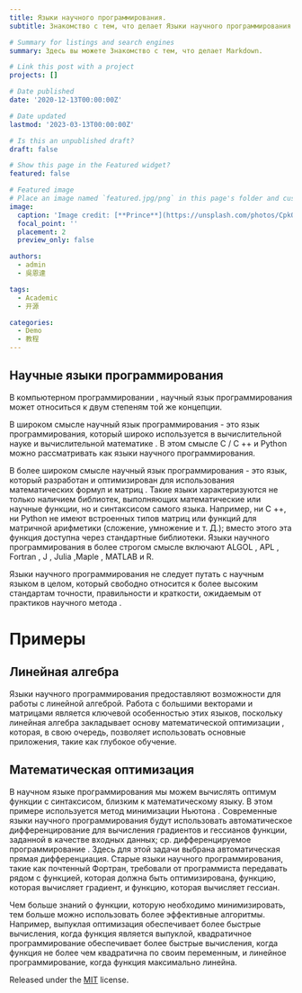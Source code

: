 ```yaml
---
title: Языки научного программирования.
subtitle: Знакомство с тем, что делает Языки научного программирования..

# Summary for listings and search engines
summary: Здесь вы можете Знакомство с тем, что делает Markdown.

# Link this post with a project
projects: []

# Date published
date: '2020-12-13T00:00:00Z'

# Date updated
lastmod: '2023-03-13T00:00:00Z'

# Is this an unpublished draft?
draft: false

# Show this page in the Featured widget?
featured: false

# Featured image
# Place an image named `featured.jpg/png` in this page's folder and customize its options here.
image:
  caption: 'Image credit: [**Prince**](https://unsplash.com/photos/CpkOjOcXdUY)'
  focal_point: ''
  placement: 2
  preview_only: false

authors:
  - admin
  - 吳恩達

tags:
  - Academic
  - 开源

categories:
  - Demo
  - 教程
---
```


## Научные языки программирования

В компьютерном программировании , научный язык программирования может относиться к двум степеням той же концепции.

В широком смысле научный язык программирования - это язык программирования, который широко используется в вычислительной науке и вычислительной математике . В этом смысле C / C ++ и Python можно рассматривать как языки научного программирования.

В более широком смысле научный язык программирования - это язык, который разработан и оптимизирован для использования математических формул и матриц . Такие языки характеризуются не только наличием библиотек, выполняющих математические или научные функции, но и синтаксисом самого языка. Например, ни C ++, ни Python не имеют встроенных типов матриц или функций для матричной арифметики (сложение, умножение и т. Д.); вместо этого эта функция доступна через стандартные библиотеки. Языки научного программирования в более строгом смысле включают ALGOL , APL , Fortran , J , Julia ,Maple , MATLAB и R.

Языки научного программирования не следует путать с научным языком в целом, который свободно относится к более высоким стандартам точности, правильности и краткости, ожидаемым от практиков научного метода .

# Примеры

## Линейная алгебра
Языки научного программирования предоставляют возможности для работы с линейной алгеброй. Работа с большими векторами и матрицами является ключевой особенностью этих языков, поскольку линейная алгебра закладывает основу математической оптимизации , которая, в свою очередь, позволяет использовать основные приложения, такие как глубокое обучение.

## Математическая оптимизация
В научном языке программирования мы можем вычислять оптимум функции с синтаксисом, близким к математическому языку. В этом примере используется метод минимизации Ньютона . Современные языки научного программирования будут использовать автоматическое дифференцирование для вычисления градиентов и гессианов функции, заданной в качестве входных данных; ср. дифференцируемое программирование . Здесь для этой задачи выбрана автоматическая прямая дифференциация. Старые языки научного программирования, такие как почтенный Фортран, требовали от программиста передавать рядом с функцией, которая должна быть оптимизирована, функцию, которая вычисляет градиент, и функцию, которая вычисляет гессиан.

Чем больше знаний о функции, которую необходимо минимизировать, тем больше можно использовать более эффективные алгоритмы. Например, выпуклая оптимизация обеспечивает более быстрые вычисления, когда функция является выпуклой, квадратичное программирование обеспечивает более быстрые вычисления, когда функция не более чем квадратична по своим переменным, и линейное программирование, когда функция максимально линейна.


Released under the [MIT](https://github.com/wowchemy/wowchemy-hugo-themes/blob/master/LICENSE.md) license.
